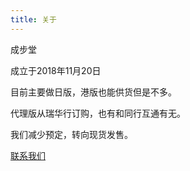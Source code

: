 ```yaml
---
title: 关于
---
```

<p>成步堂</p>
<p>成立于2018年11月20日</p>
<p>目前主要做日版，港版也能供货但是不多。</p>
<p>代理版从瑞华行订购，也有和同行互通有无。</p>
<p>我们减少预定，转向现货发售。</p>
<p><a href="https://chengbutang.com/contact/">联系我们</a></p>
